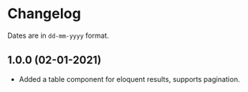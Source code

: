 # Changelog

Dates are in `dd-mm-yyyy` format.

## 1.0.0 (02-01-2021)

- Added a table component for eloquent results, supports pagination.
